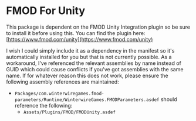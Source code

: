 # FMOD For Unity

This package is dependent on the FMOD Unity Integration plugin so be sure to install it before using this.
You can find the plugin here: [https://www.fmod.com/unity](https://www.fmod.com/unity)

I wish I could simply include it as a dependency in the manifest so it's automatically installed for you but that is not currently possible.
As a workaround, I've referenced the relevant assemblies by name instead of GUID which could cause conflicts if you've got assemblies with the same name.
If for whatever reason this does not work, please ensure the following assembly references are maintained:
- `Packages/com.winterwiregames.fmod-parameters/Runtime/WinterwireGames.FMODParameters.asdef` should reference the following:
  - `Assets/Plugins/FMOD/FMODUnity.asdef`
